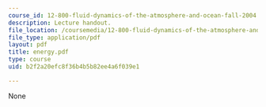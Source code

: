 ```yaml
---
course_id: 12-800-fluid-dynamics-of-the-atmosphere-and-ocean-fall-2004
description: Lecture handout.
file_location: /coursemedia/12-800-fluid-dynamics-of-the-atmosphere-and-ocean-fall-2004/b2f2a20efc8f36b4b5b82ee4a6f039e1_energy.pdf
file_type: application/pdf
layout: pdf
title: energy.pdf
type: course
uid: b2f2a20efc8f36b4b5b82ee4a6f039e1

---
```

None